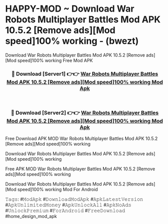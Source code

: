 # HAPPY-MOD ~ Download War Robots Multiplayer Battles Mod APK 10.5.2 [Remove ads][Mod speed]100% working - (bwezt)
Download War Robots Multiplayer Battles Mod APK 10.5.2 [Remove ads][Mod speed]100% working Free Mod APK

<div align="center">
<h3>🔴 Download [Server1] 👉👉 <a href="https://apk-comot.site?title=War_Robots_Multiplayer_Battles_Mod_APK_10.5.2_[Remove_ads][Mod_speed]100%_working">War Robots Multiplayer Battles Mod APK 10.5.2 [Remove ads][Mod speed]100% working Mod Apk</a></h3><br>

<h3>🔴 Download [Server2] 👉👉 <a href="https://apk-comot.site?title=War_Robots_Multiplayer_Battles_Mod_APK_10.5.2_[Remove_ads][Mod_speed]100%_working">War Robots Multiplayer Battles Mod APK 10.5.2 [Remove ads][Mod speed]100% working Mod Apk</a></h3>
</div>


Free Download APK MOD War Robots Multiplayer Battles Mod APK 10.5.2 [Remove ads][Mod speed]100% working

Download War Robots Multiplayer Battles Mod APK 10.5.2 [Remove ads][Mod speed]100% working 

Free APK MOD War Robots Multiplayer Battles Mod APK 10.5.2 [Remove ads][Mod speed]100% working 

Download War Robots Multiplayer Battles Mod APK 10.5.2 [Remove ads][Mod speed]100% working Mod For Android

𝚃𝚊𝚐𝚜: #𝙼𝚘𝚍𝙰𝚙𝚔 #𝙳𝚘𝚠𝚗𝚕𝚘𝚊𝚍𝙼𝚘𝚍𝙰𝚙𝚔 #𝙰𝚙𝚔𝙻𝚊𝚝𝚎𝚜𝚝𝚅𝚎𝚛𝚜𝚒𝚘𝚗 #𝙰𝚙𝚔𝚄𝚗𝚕𝚒𝚖𝚒𝚝𝚎𝚍𝙼𝚘𝚗𝚎𝚢 #𝙰𝚙𝚔𝚄𝚗𝚕𝚘𝚌𝚔𝙰𝚕𝚕 #𝙰𝚙𝚔𝙽𝚘𝙰𝚍𝚜 #𝚄𝚗𝚕𝚘𝚌𝚔𝙿𝚛𝚎𝚖𝚒𝚞𝚖 #𝙵𝚘𝚛𝙰𝚗𝚍𝚛𝚘𝚒𝚍 #𝙵𝚛𝚎𝚎𝙳𝚘𝚠𝚗𝚕𝚘𝚊𝚍 #home_design_mod_apk